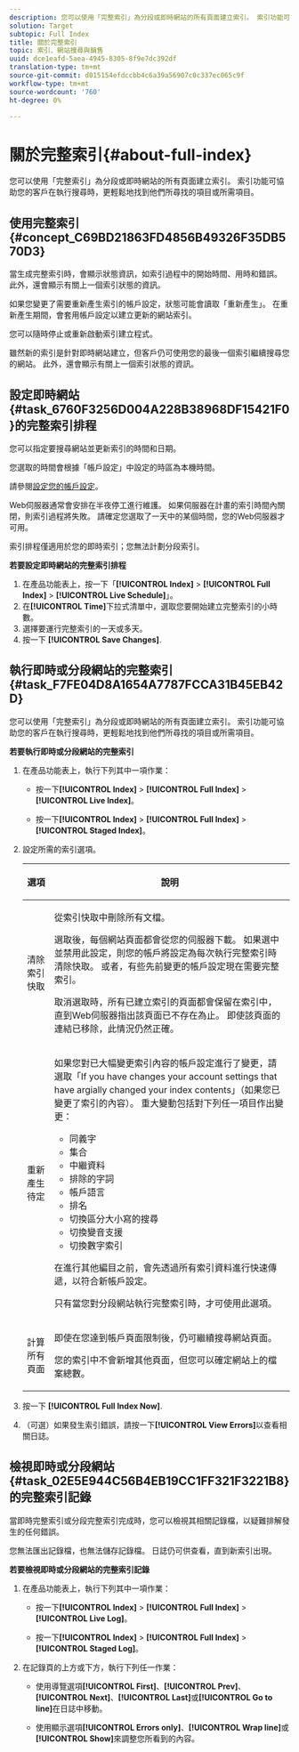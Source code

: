 ```yaml
---
description: 您可以使用「完整索引」為分段或即時網站的所有頁面建立索引。 索引功能可協助您的客戶在執行搜尋時，更輕鬆地找到他們所尋找的項目或所需項目。
solution: Target
subtopic: Full Index
title: 關於完整索引
topic: 索引、網站搜尋與銷售
uuid: dce1eafd-5aea-4945-8305-8f9e7dc392df
translation-type: tm+mt
source-git-commit: d015154efdccbb4c6a39a56907c0c337ec065c9f
workflow-type: tm+mt
source-wordcount: '760'
ht-degree: 0%

---
```



# 關於完整索引{#about-full-index}

您可以使用「完整索引」為分段或即時網站的所有頁面建立索引。 索引功能可協助您的客戶在執行搜尋時，更輕鬆地找到他們所尋找的項目或所需項目。

## 使用完整索引{#concept_C69BD21863FD4856B49326F35DB570D3}

當生成完整索引時，會顯示狀態資訊，如索引過程中的開始時間、用時和錯誤。 此外，還會顯示有關上一個索引狀態的資訊。

如果您變更了需要重新產生索引的帳戶設定，狀態可能會讀取「重新產生」。 在重新產生期間，會套用帳戶設定以建立更新的網站索引。

您可以隨時停止或重新啟動索引建立程式。

雖然新的索引是針對即時網站建立，但客戶仍可使用您的最後一個索引繼續搜尋您的網站。 此外，還會顯示有關上一個索引狀態的資訊。

## 設定即時網站{#task_6760F3256D004A228B38968DF15421F0}的完整索引排程

您可以指定要搜尋網站並更新索引的時間和日期。

您選取的時間會根據「帳戶設定」中設定的時區為本機時間。

請參閱[設定您的帳戶設定](../c-about-settings-menu/c-about-account-options-menu.md#task_80A38D0C8E4F453395BD67B81E4B45D9)。

Web伺服器通常會安排在半夜停工進行維護。 如果伺服器在計畫的索引時間內關閉，則索引過程將失敗。 請確定您選取了一天中的某個時間，您的Web伺服器才可用。

索引排程僅適用於您的即時索引；您無法計劃分段索引。

**若要設定即時網站的完整索引排程**

1. 在產品功能表上，按一下「**[!UICONTROL Index]** > **[!UICONTROL Full Index]** > **[!UICONTROL Live Schedule]**」。
1. 在&#x200B;**[!UICONTROL Time]**&#x200B;下拉式清單中，選取您要開始建立完整索引的小時數。
1. 選擇要運行完整索引的一天或多天。
1. 按一下 **[!UICONTROL Save Changes]**.

## 執行即時或分段網站的完整索引{#task_F7FE04D8A1654A7787FCCA31B45EB42D}

您可以使用「完整索引」為分段或即時網站的所有頁面建立索引。 索引功能可協助您的客戶在執行搜尋時，更輕鬆地找到他們所尋找的項目或所需項目。

**若要執行即時或分段網站的完整索引**

1. 在產品功能表上，執行下列其中一項作業：

   * 按一下&#x200B;**[!UICONTROL Index]** > **[!UICONTROL Full Index]** > **[!UICONTROL Live Index]**。

   * 按一下&#x200B;**[!UICONTROL Index]** > **[!UICONTROL Full Index]** > **[!UICONTROL Staged Index]**。

1. 設定所需的索引選項。

   <table> 
    <thead> 
    <tr> 
    <th colname="col1" class="entry"> <p>選項 </p> </th> 
    <th colname="col2" class="entry"> <p>說明 </p> </th> 
    </tr> 
    </thead>
    <tbody> 
    <tr> 
    <td colname="col1"> <p>清除索引快取 </p> </td> 
    <td colname="col2"> <p>從索引快取中刪除所有文檔。 </p> <p>選取後，每個網站頁面都會從您的伺服器下載。 如果選中並禁用此設定，則您的帳戶將設定為每次執行完整索引時清除快取。 或者，有些先前變更的帳戶設定現在需要完整索引。 </p> <p>取消選取時，所有已建立索引的頁面都會保留在索引中，直到Web伺服器指出該頁面已不存在為止。 即使該頁面的連結已移除，此情況仍然正確。 </p> </td> 
    </tr> 
    <tr> 
    <td colname="col1"> <p>重新產生待定 </p> </td> 
    <td colname="col2"> <p>如果您對已大幅變更索引內容的帳戶設定進行了變更，請選取「If you have changes your account settings that have argially changed your index contents」（如果您已變更了索引的內容）。 重大變動包括對下列任一項目作出變更： 
    <ul id="ul_4EB8FF692FEB47BBB9A64D61299380D1"> 
    <li id="li_7CF8D286512F4210BEA3DB9F0EFA097A">同義字 </li> 
    <li id="li_8178ABC342BB4365B3927E20433756E3">集合 </li> 
    <li id="li_57C8BD06BFA64AFAA2C9EF2CC59520EF">中繼資料 </li> 
    <li id="li_C4B6A7DA023B4A43991D03EC592170C9">排除的字詞 </li> 
    <li id="li_9E0AD4B6DDC24A5A8FB5C2C1CCD5348A">帳戶語言 </li> 
    <li id="li_338F107547DF48AAA0EF90F4AD8664A5">排名 </li> 
    <li id="li_7F49B86D94974E79AAD381A64A1400F2">切換區分大小寫的搜尋 </li> 
    <li id="li_E8FE6EE240A840AC826ADF4294AAC6F6">切換變音支援 </li> 
    <li id="li_51763D482DCB4ED0972966F492B8C0F2">切換數字索引 </li> 
    </ul> </p> <p>在進行其他編目之前，會先透過所有索引資料進行快速傳遞，以符合新帳戶設定。 </p> <p>只有當您對分段網站執行完整索引時，才可使用此選項。 </p> </td> 
    </tr> 
    <tr> 
    <td colname="col1"> <p>計算所有頁面 </p> </td> 
    <td colname="col2"> <p>即使在您達到帳戶頁面限制後，仍可繼續搜尋網站頁面。 </p> <p>您的索引中不會新增其他頁面，但您可以確定網站上的檔案總數。 </p> </td> 
    </tr> 
    </tbody> 
    </table>

1. 按一下 **[!UICONTROL Full Index Now]**.
1. （可選）如果發生索引錯誤，請按一下&#x200B;**[!UICONTROL View Errors]**&#x200B;以查看相關日誌。

## 檢視即時或分段網站{#task_02E5E944C56B4EB19CC1FF321F3221B8}的完整索引記錄

當即時完整索引或分段完整索引完成時，您可以檢視其相關記錄檔，以疑難排解發生的任何錯誤。

您無法匯出記錄檔，也無法儲存記錄檔。 日誌仍可供查看，直到新索引出現。

**若要檢視即時或分段網站的完整索引記錄**

1. 在產品功能表上，執行下列其中一項作業：

   * 按一下&#x200B;**[!UICONTROL Index]** > **[!UICONTROL Full Index]** > **[!UICONTROL Live Log]**。

   * 按一下&#x200B;**[!UICONTROL Index]** > **[!UICONTROL Full Index]** > **[!UICONTROL Staged Log]**。

1. 在記錄頁的上方或下方，執行下列任一作業：

   * 使用導覽選項&#x200B;**[!UICONTROL First]**、**[!UICONTROL Prev]**、**[!UICONTROL Next]**、**[!UICONTROL Last]**&#x200B;或&#x200B;**[!UICONTROL Go to line]**&#x200B;在日誌中移動。

   * 使用顯示選項&#x200B;**[!UICONTROL Errors only]**、**[!UICONTROL Wrap line]**&#x200B;或&#x200B;**[!UICONTROL Show]**&#x200B;來調整您所看到的內容。

